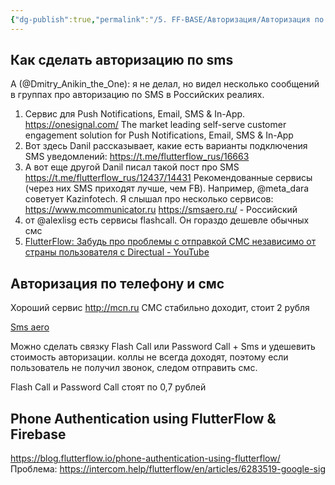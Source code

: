 ```yaml
---
{"dg-publish":true,"permalink":"/5. FF-BASE/Авторизация/Авторизация по смс телефону/","created":"2024-11-23T09:14:19.265-03:00","updated":"2024-11-23T09:14:19.265-03:00"}
---
```


## Как сделать авторизацию по sms

A (@Dmitry_Anikin_the_One): я не делал, но видел несколько сообщений в группах про авторизацию по SMS в Российских реалиях.
1) Сервис для Push Notifications, Email, SMS & In-App.
https://onesignal.com/
The market leading self-serve customer engagement solution for Push Notifications, Email, SMS & In-App
2) Вот здесь Danil рассказывает, какие есть варианты подключения SMS уведомлений:
https://t.me/flutterflow_rus/16663
3) А вот еще другой Danil писал такой пост про SMS
https://t.me/flutterflow_rus/12437/14431
Рекомендованные сервисы (через них SMS приходят лучше, чем FB). Например, @meta_dara советует Kazinfotech.
Я слышал про несколько сервисов:
https://www.mcommunicator.ru
https://smsaero.ru/ - Российский
4)  от @alexlisg есть сервисы flashcall. Он гораздо дешевле обычных смс
5)  [FlutterFlow: Забудь про проблемы с отправкой СМС независимо от страны пользователя с Directual - YouTube](https://youtu.be/JoH1Gxf0Jec?si=3UazbruN9or8jYc1)
## Авторизация по телефону и смс
Хороший сервис http://mcn.ru
СМС стабильно доходит, стоит 2 рубля

[Sms aero](https://smsaero.ru/)

Можно сделать связку Flash Call или Password Call + Sms и удешевить стоимость авторизации.
коллы не всегда доходят, поэтому если пользователь не получил звонок, следом отправить смс. 

Flash Call и Password Call стоят по 0,7 рублей

## Phone Authentication using FlutterFlow & Firebase
https://blog.flutterflow.io/phone-authentication-using-flutterflow/
Проблема: https://intercom.help/flutterflow/en/articles/6283519-google-sig

